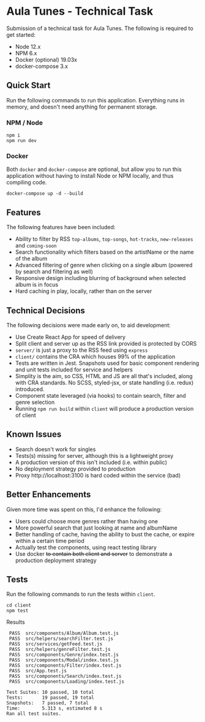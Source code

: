 # Aula Tunes - Technical Task

Submission of a technical task for Aula Tunes. The following is required to get started:

- Node 12.x
- NPM 6.x
- Docker (optional) 19.03x
- docker-compose 3.x

## Quick Start

Run the following commands to run this application. Everything runs in memory, and doesn't need anything for permanent storage.

### NPM / Node

```
npm i
npm run dev
```

### Docker

Both `docker` and `docker-compose` are optional, but allow you to run this application without having to install Node or NPM locally, and thus compiling code.

```
docker-compose up -d --build
```

## Features

The following features have been included:

- Ability to filter by RSS `top-albums`, `top-songs`, `hot-tracks`, `new-releases` and `coming-soon`
- Search functionality which filters based on the artistName or the name of the album
- Advanced filtering of genre when clicking on a single album (powered by search and filtering as well)
- Responsive design including blurring of background when selected album is in focus
- Hard caching in play, locally, rather than on the server

## Technical Decisions

The following decisions were made early on, to aid development:

- Use Create React App for speed of delivery
- Split client and server up as the RSS link provided is protected by CORS
- `server/` is just a proxy to the RSS feed using `express`
- `client/` contains the CRA which houses 99% of the application
- Tests are written in Jest. Snapshots used for basic component rendering and unit tests included for service and helpers
- Simplity is the aim, so CSS, HTML and JS are all that's included, along with CRA standards. No SCSS, styled-jsx, or state handling (i.e. redux) introduced.
- Component state leveraged (via hooks) to contain search, filter and genre selection
- Running `npm run build` within `client` will produce a production version of client

## Known Issues

- Search doesn't work for singles
- Tests(s) missing for server, although this is a lightweight proxy
- A production version of this isn't included (i.e. within public)
- No deployment strategy provided to production
- Proxy http://localhost:3100 is hard coded within the service (bad)

## Better Enhancements

Given more time was spent on this, I'd enhance the following:

- Users could choose more genres rather than having one
- More powerful search that just looking at name and albumName
- Better handling of cache, having the ability to bust the cache, or expire within a certain time period
- Actually test the components, using react testing library
- Use docker ~~to contain both client and server~~ to demonstrate a production deployment strategy

## Tests

Run the following commands to run the tests within `client`.

```
cd client
npm test
```

Results

```
 PASS  src/components/Album/Album.test.js
 PASS  src/helpers/searchFilter.test.js
 PASS  src/services/getFeed.test.js
 PASS  src/helpers/genreFilter.test.js
 PASS  src/components/Genre/index.test.js
 PASS  src/components/Modal/index.test.js
 PASS  src/components/Filter/index.test.js
 PASS  src/App.test.js
 PASS  src/components/Search/index.test.js
 PASS  src/components/Loading/index.test.js

Test Suites: 10 passed, 10 total
Tests:       19 passed, 19 total
Snapshots:   7 passed, 7 total
Time:        5.313 s, estimated 8 s
Ran all test suites.
```
